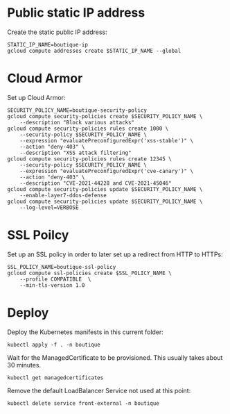 # Public static IP address
Create the static public IP address:
```
STATIC_IP_NAME=boutique-ip
gcloud compute addresses create $STATIC_IP_NAME --global
```

# Cloud Armor
Set up Cloud Armor:
```
SECURITY_POLICY_NAME=boutique-security-policy
gcloud compute security-policies create $SECURITY_POLICY_NAME \
    --description "Block various attacks"
gcloud compute security-policies rules create 1000 \
    --security-policy $SECURITY_POLICY_NAME \
    --expression "evaluatePreconfiguredExpr('xss-stable')" \
    --action "deny-403" \
    --description "XSS attack filtering"
gcloud compute security-policies rules create 12345 \
    --security-policy $SECURITY_POLICY_NAME \
    --expression "evaluatePreconfiguredExpr('cve-canary')" \
    --action "deny-403" \
    --description "CVE-2021-44228 and CVE-2021-45046"
gcloud compute security-policies update $SECURITY_POLICY_NAME \
    --enable-layer7-ddos-defense
gcloud compute security-policies update $SECURITY_POLICY_NAME \
    --log-level=VERBOSE
```

# SSL Poilcy
Set up an SSL policy in order to later set up a redirect from HTTP to HTTPs:
```
SSL_POLICY_NAME=boutique-ssl-policy
gcloud compute ssl-policies create $SSL_POLICY_NAME \
    --profile COMPATIBLE  \
    --min-tls-version 1.0
```

# Deploy
Deploy the Kubernetes manifests in this current folder:
```
kubectl apply -f . -n boutique
```

Wait for the ManagedCertificate to be provisioned. This usually takes about 30 minutes.
```
kubectl get managedcertificates
```

Remove the default LoadBalancer Service not used at this point:
```
kubectl delete service front-external -n boutique
```